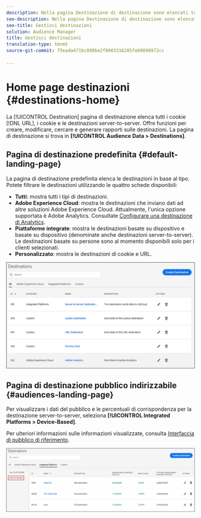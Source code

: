 ```yaml
---
description: Nella pagina Destinazione di destinazione sono elencati tutti i tuoi URL, cookie e destinazioni server-to-server. Offre funzioni per creare, modificare, cercare e generare rapporti sulle destinazioni. La pagina di destinazione si trova in Data Data > Destinations (Destinazioni).
seo-description: Nella pagina Destinazione di destinazione sono elencati tutti i tuoi URL, cookie e destinazioni server-to-server. Offre funzioni per creare, modificare, cercare e generare rapporti sulle destinazioni. La pagina di destinazione si trova in Data Data > Destinations (Destinazioni).
seo-title: Gestisci destinazioni
solution: Audience Manager
title: Gestisci destinazioni
translation-type: tm+mt
source-git-commit: 75eada471bc898be2f8903316285fe60890972cc

---
```




# Home page destinazioni {#destinations-home}

La [!UICONTROL Destination] pagina di destinazione elenca tutti i cookie [!DNL URL], i cookie e le destinazioni server-to-server. Offre funzioni per creare, modificare, cercare e generare rapporti sulle destinazioni. La pagina di destinazione si trova in **[!UICONTROL Audience Data > Destinations]**.

## Pagina di destinazione predefinita {#default-landing-page}

<!-- destinations-home.xml -->

La pagina di destinazione predefinita elenca le destinazioni in base al tipo. Potete filtrare le destinazioni utilizzando le quattro schede disponibili:

* **Tutti**: mostra tutti i tipi di destinazioni.
* **Adobe Experience Cloud**: mostra le destinazioni che inviano dati ad altre soluzioni Adobe Experience Cloud. Attualmente, l'unica opzione supportata è Adobe Analytics. Consultate [Configurare una destinazione di Analytics](/help/using/features/destinations/create-analytics-destination.md).
* **Piattaforme integrate**: mostra le destinazioni basate su dispositivo e basate su dispositivo (denominate anche destinazioni server-to-server). Le destinazioni basate su persone sono al momento disponibili solo per i clienti selezionati.
* **Personalizzato**: mostra le destinazioni di cookie e URL.


![](assets/destinations-landing.png)

## Pagina di destinazione pubblico indirizzabile {#audiences-landing-page}

Per visualizzare i dati del pubblico e le percentuali di corrispondenza per la destinazione server-to-server, seleziona **[!UICONTROL Integrated Platforms > Device-Based]**.

Per ulteriori informazioni sulle informazioni visualizzate, consulta [Interfaccia di pubblico di riferimento](/help/using/features/addressable-audiences.md#addressable-audience-interface).

![](/help/using/features/assets/addressable-audiences-landing.png)